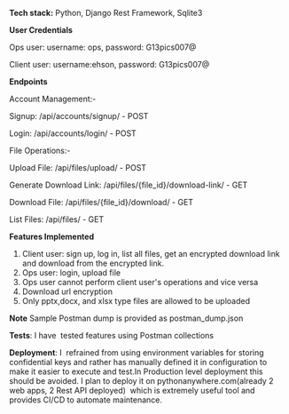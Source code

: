 **Tech stack:** Python, Django Rest Framework, Sqlite3

**User Credentials**

Ops user: username: ops, password: G13pics007@

Client user: username:ehson, password: G13pics007@

**Endpoints**

Account Management:-

Signup: /api/accounts/signup/ - POST

Login: /api/accounts/login/ - POST

File Operations:-

 Upload File: /api/files/upload/ - POST

 Generate Download Link: /api/files/{file_id}/download-link/ - GET

 Download File: /api/files/{file_id}/download/ - GET

 List Files: /api/files/ - GET

**Features Implemented**

1. Client user: sign up, log in, list all files, get an encrypted download link and download from the encrypted link.
2. Ops user: login, upload file
3. Ops user cannot perform client user's operations and vice versa
4. Download url encryption
5. Only pptx,docx, and xlsx type files are allowed to be uploaded
   
**Note** Sample Postman dump is provided as postman_dump.json

**Tests**: I have  tested features using Postman collections

**Deployment**: I  refrained from using environment variables for storing confidential keys and rather has manually defined it in configuration to make it easier to execute and test.In Production level deployment this should be avoided. I plan to deploy it on pythonanywhere.com(already 2 web apps, 2 Rest API deployed)  which is extremely useful tool and provides CI/CD to automate maintenance.
